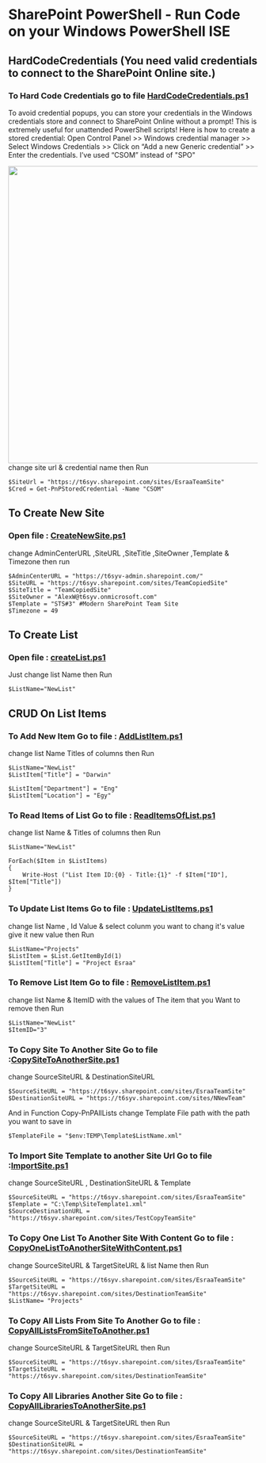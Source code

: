 # SharePoint PowerShell - Run Code on your Windows PowerShell ISE
## HardCodeCredentials (You need valid credentials to connect to the SharePoint Online site.)
### To Hard Code Credentials go to file [HardCodeCredentials.ps1](https://github.com/esraa224455/CSOM/blob/master/HardCodeCredentials.ps1)
To avoid credential popups, you can store your credentials in the Windows credentials store and connect to SharePoint Online without a prompt! 
This is extremely useful for unattended PowerShell scripts! Here is how to create a stored credential: Open Control Panel >> Windows credential manager >> Select Windows Credentials >> Click on “Add a new Generic credential” >> Enter the credentials.
I’ve used “CSOM” instead of "SPO"

<img src="https://www.sharepointdiary.com/wp-content/uploads/2021/12/sharepoint-online-powershell-credential-manager.png" width ="600">
change site url & credential name then Run

```
$SiteUrl = "https://t6syv.sharepoint.com/sites/EsraaTeamSite"
$Cred = Get-PnPStoredCredential -Name "CSOM"
```
## To Create New Site
### Open file : [CreateNewSite.ps1](https://github.com/esraa224455/CSOM/blob/master/CreateNewSite.ps1) 
change AdminCenterURL ,SiteURL ,SiteTitle ,SiteOwner ,Template & Timezone then run
```
$AdminCenterURL = "https://t6syv-admin.sharepoint.com/"
$SiteURL = "https://t6syv.sharepoint.com/sites/TeamCopiedSite"
$SiteTitle = "TeamCopiedSite"
$SiteOwner = "AlexW@t6syv.onmicrosoft.com"
$Template = "STS#3" #Modern SharePoint Team Site
$Timezone = 49
```

## To Create List
### Open file : [createList.ps1](https://github.com/esraa224455/CSOM/blob/master/createList.ps1) 
Just change list Name then Run
```
$ListName="NewList"
```
## CRUD On List Items

### To Add New Item Go to file : [AddListItem.ps1](https://github.com/esraa224455/CSOM/blob/master/AddListItem.ps1)
change list Name Titles of columns then Run
```
$ListName="NewList"
$ListItem["Title"] = "Darwin"
 
$ListItem["Department"] = "Eng" 
$ListItem["Location"] = "Egy" 
```
### To Read Items of List Go to file : [ReadItemsOfList.ps1](https://github.com/esraa224455/CSOM/blob/master/ReadItemsOfList.ps1)
change list Name & Titles of columns then Run
```
$ListName="NewList"

ForEach($Item in $ListItems)
{
    Write-Host ("List Item ID:{0} - Title:{1}" -f $Item["ID"], $Item["Title"])
}
```
### To Update List Items Go to file : [UpdateListItems.ps1](https://github.com/esraa224455/CSOM/blob/master/UpdateListItems.ps1)
change list Name , Id Value & select colunm you want to chang it's value give it new value then Run
```
$ListName="Projects"
$ListItem = $List.GetItemById(1) 
$ListItem["Title"] = "Project Esraa" 
```
### To Remove List Item Go to file : [RemoveListItem.ps1](https://github.com/esraa224455/CSOM/blob/master/RemoveListItem.ps1)
change list Name & ItemID with the values of The item that you Want to remove then Run
```
$ListName="NewList"
$ItemID="3"
```
### To Copy Site To Another Site Go to file :[CopySiteToAnotherSite.ps1](https://github.com/esraa224455/CSOM/blob/master/CopySiteToAnotherSite.ps1)
change  SourceSiteURL & DestinationSiteURL 
```
$SourceSiteURL = "https://t6syv.sharepoint.com/sites/EsraaTeamSite"
$DestinationSiteURL = "https://t6syv.sharepoint.com/sites/NNewTeam"
```
And in Function  Copy-PnPAllLists change Template File path with the path you want to save in 
```
$TemplateFile = "$env:TEMP\Template$ListName.xml"
```
### To Import Site Template to another Site Url Go to file :[ImportSite.ps1](https://github.com/esraa224455/CSOM/blob/master/ImportSite.ps1)
change  SourceSiteURL , DestinationSiteURL &  Template 
```
$SourceSiteURL = "https://t6syv.sharepoint.com/sites/EsraaTeamSite"
$Template = "C:\Temp\SiteTemplate1.xml"
$SourceDestinationURL = "https://t6syv.sharepoint.com/sites/TestCopyTeamSite"
```

### To Copy One List To Another Site With Content Go to file : [CopyOneListToAnotherSiteWithContent.ps1](https://github.com/esraa224455/CSOM/blob/master/CopyOneListToAnotherSiteWithContent.ps1)
change  SourceSiteURL & TargetSiteURL & list Name then Run
```
$SourceSiteURL = "https://t6syv.sharepoint.com/sites/EsraaTeamSite"
$TargetSiteURL = "https://t6syv.sharepoint.com/sites/DestinationTeamSite"
$ListName= "Projects"
```
### To Copy All Lists From Site To Another Go to file : [CopyAllListsFromSiteToAnother.ps1](https://github.com/esraa224455/CSOM/blob/master/CopyAllListsFromSiteToAnother.ps1)
change  SourceSiteURL & TargetSiteURL then Run
```
$SourceSiteURL = "https://t6syv.sharepoint.com/sites/EsraaTeamSite"
$TargetSiteURL = "https://t6syv.sharepoint.com/sites/DestinationTeamSite"
```
### To Copy All Libraries Another Site Go to file : [CopyAllLibrariesToAnotherSite.ps1](https://github.com/esraa224455/CSOM/blob/master/CopyAllLibrariesToAnotherSite.ps1)
change  SourceSiteURL & TargetSiteURL then Run
```
$SourceSiteURL = "https://t6syv.sharepoint.com/sites/EsraaTeamSite"
$DestinationSiteURL = "https://t6syv.sharepoint.com/sites/DestinationTeamSite"
```
